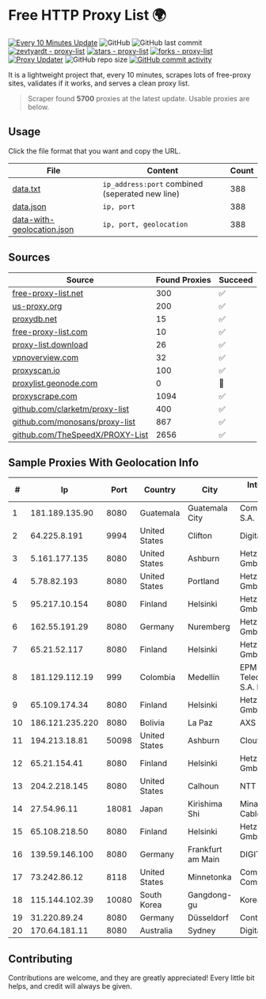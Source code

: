 
# Free HTTP Proxy List 🌍

[![Every 10 Minutes Update](https://github.com/mertguvencli/http-proxy-list/actions/workflows/main.yml/badge.svg?branch=main)](https://github.com/mertguvencli/http-proxy-list/actions/workflows/main.yml)
![GitHub](https://img.shields.io/github/license/mertguvencli/http-proxy-list)
![GitHub last commit](https://img.shields.io/github/last-commit/mertguvencli/http-proxy-list)
[![zevtyardt - proxy-list](https://img.shields.io/static/v1?label=zevtyardt&message=proxy-list&color=blue&logo=github)](https://github.com/zevtyardt/proxy-list "Go to GitHub repo")
[![stars - proxy-list](https://img.shields.io/github/stars/zevtyardt/proxy-list?style=social)](https://github.com/zevtyardt/proxy-list)
[![forks - proxy-list](https://img.shields.io/github/forks/zevtyardt/proxy-list?style=social)](https://github.com/zevtyardt/proxy-list)
[![Proxy Updater](https://github.com/zevtyardt/proxy-list/workflows/Proxy%20Updater/badge.svg)](https://github.com/zevtyardt/proxy-list/actions?query=workflow:"Proxy+Updater")
![GitHub repo size](https://img.shields.io/github/repo-size/zevtyardt/proxy-list)
[![GitHub commit activity](https://img.shields.io/github/commit-activity/m/zevtyardt/proxy-list?logo=commits)](https://github.com/zevtyardt/proxy-list/commits/main)

It is a lightweight project that, every 10 minutes, scrapes lots of free-proxy sites, validates if it works, and serves a clean proxy list.

> Scraper found **5700** proxies at the latest update. Usable proxies are below.

## Usage

Click the file format that you want and copy the URL.

|File|Content|Count|
|----|-------|-----|
|[data.txt](https://raw.githubusercontent.com/mertguvencli/http-proxy-list/main/proxy-list/data.txt)|`ip_address:port` combined (seperated new line)|388|
|[data.json](https://raw.githubusercontent.com/mertguvencli/http-proxy-list/main/proxy-list/data.json)|`ip, port`|388|
|[data-with-geolocation.json](https://raw.githubusercontent.com/mertguvencli/http-proxy-list/main/proxy-list/data-with-geolocation.json)|`ip, port, geolocation`|388|

## Sources

|Source|Found Proxies|Succeed|
|------|-------------|-------|
|[free-proxy-list.net](https://free-proxy-list.net)|300|✅|
|[us-proxy.org](https://www.us-proxy.org)|200|✅|
|[proxydb.net](http://proxydb.net)|15|✅|
|[free-proxy-list.com](https://free-proxy-list.com/?page=&port=&type%5B%5D=http&type%5B%5D=https&up_time=0&search=Search)|10|✅|
|[proxy-list.download](https://www.proxy-list.download/HTTP)|26|✅|
|[vpnoverview.com](https://vpnoverview.com/privacy/anonymous-browsing/free-proxy-servers)|32|✅|
|[proxyscan.io](https://www.proxyscan.io)|100|✅|
|[proxylist.geonode.com](https://proxylist.geonode.com/api/proxy-list?limit=300&page=1&sort_by=lastChecked&sort_type=desc&protocols=http,https)|0|🚫|
|[proxyscrape.com](https://api.proxyscrape.com/v2/?request=displayproxies&protocol=http&timeout=10000&country=all&ssl=all&anonymity=all)|1094|✅|
|[github.com/clarketm/proxy-list](https://raw.githubusercontent.com/clarketm/proxy-list/master/proxy-list-raw.txt)|400|✅|
|[github.com/monosans/proxy-list](https://raw.githubusercontent.com/monosans/proxy-list/main/proxies/http.txt)|867|✅|
|[github.com/TheSpeedX/PROXY-List](https://raw.githubusercontent.com/TheSpeedX/PROXY-List/master/http.txt)|2656|✅|


## Sample Proxies With Geolocation Info

|#|Ip|Port|Country|City|Internet Service Provider|
|-|--|----|-------|----|-------------------------|
|1|181.189.135.90|8080|Guatemala|Guatemala City|Comcel Guatemala S.A.|
|2|64.225.8.191|9994|United States|Clifton|DigitalOcean, LLC|
|3|5.161.177.135|8080|United States|Ashburn|Hetzner Online GmbH|
|4|5.78.82.193|8080|United States|Portland|Hetzner Online GmbH|
|5|95.217.10.154|8080|Finland|Helsinki|Hetzner Online GmbH|
|6|162.55.191.29|8080|Germany|Nuremberg|Hetzner Online GmbH|
|7|65.21.52.117|8080|Finland|Helsinki|Hetzner Online GmbH|
|8|181.129.112.19|999|Colombia|Medellín|EPM Telecomunicaciones S.A. E.S.P.|
|9|65.109.174.34|8080|Finland|Helsinki|Hetzner Online GmbH|
|10|186.121.235.220|8080|Bolivia|La Paz|AXS Bolivia S. A.|
|11|194.213.18.81|50098|United States|Ashburn|Clouvider Limited|
|12|65.21.154.41|8080|Finland|Helsinki|Hetzner Online GmbH|
|13|204.2.218.145|8080|United States|Calhoun|NTT America, Inc.|
|14|27.54.96.11|18081|Japan|Kirishima Shi|Minamikyusyu CableTV Net Inc.|
|15|65.108.218.50|8080|Finland|Helsinki|Hetzner Online GmbH|
|16|139.59.146.100|8080|Germany|Frankfurt am Main|DIGITALOCEAN|
|17|73.242.86.12|8118|United States|Minnetonka|Comcast Cable Communications|
|18|115.144.102.39|10080|South Korea|Gangdong-gu|Korea Telecom|
|19|31.220.89.24|8080|Germany|Düsseldorf|Contabo GmbH|
|20|170.64.181.11|8080|Australia|Sydney|DigitalOcean, LLC|



## Contributing

Contributions are welcome, and they are greatly appreciated! Every
little bit helps, and credit will always be given.

